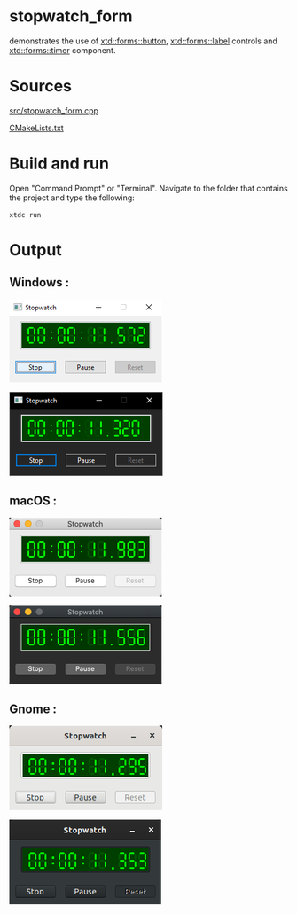# stopwatch_form

demonstrates the use of [xtd::forms::button](../../../src/xtd_forms/include/xtd/forms/button.hpp), [xtd::forms::label](../../../src/xtd_forms/include/xtd/forms/label.hpp) controls and [xtd::forms::timer](../../../src/xtd_forms/include/xtd/forms/timer.hpp) component.

# Sources

[src/stopwatch_form.cpp](ssrc/topwatch_form.cpp)

[CMakeLists.txt](CMakeLists.txt)

# Build and run

Open "Command Prompt" or "Terminal". Navigate to the folder that contains the project and type the following:

```shell
xtdc run
```

# Output

## Windows :

![Screenshot](../../../docs/pictures/examples/stopwatch_form_w.png)

![Screenshot](../../../docs/pictures/examples/stopwatch_form_wd.png)

## macOS :

![Screenshot](../../../docs/pictures/examples/stopwatch_form_m.png)

![Screenshot](../../../docs/pictures/examples/stopwatch_form_md.png)

## Gnome :

![Screenshot](../../../docs/pictures/examples/stopwatch_form_g.png)

![Screenshot](../../../docs/pictures/examples/stopwatch_form_gd.png)
